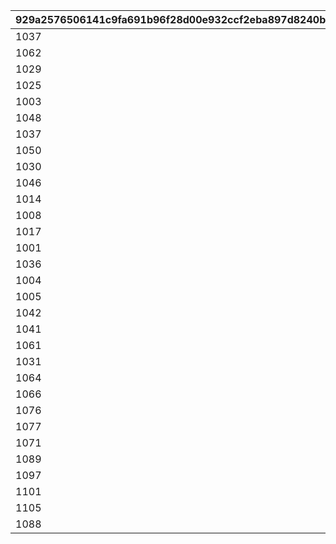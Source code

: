 |929a2576506141c9fa691b96f28d00e932ccf2eba897d8240bf7b44578d9eb8c|9a809af5881e59cbcad0715b90f1c7a4c272b2c50aa60160e3f3799e84b630ac|b0ca1cef8e3360bf28de27d93b9ffb158150a3b18d6c083756fb626b8c9749d1|97d63bd31f6091b4071f1b329d5ca625362a2ae494036b2f283a0aef4710bcba|834464688b49da1425e85ea84e78d82d400b318ffd53cc44add05021e031b772|
| --- | --- | --- | --- | --- |
|1037|1|1048|1045|1025|
|1062|2|1004|1006|1003|
|1029|3|1007|1006|1003|
|1025|4|1045|1062|1047|
|1003|5|1013|1022|1043|
|1048|6|1004|1019|1006|
|1037|7|1033|1003|1062|
|1050|8|1053|1059|1056|
|1030|9|1011|1034|1001|
|1046|10|1023|1026|1063|
|1014|11|1038|1044|1020|
|1008|12|1049|1040|1017|
|1017|13|1044|1020|1023|
|1001|14|1038|1020|1017|
|1036|15|1048|1008|1030|
|1004|16|1038|1011|1044|
|1005|17|1011|1022|1043|
|1042|18|1016|1047|1046|
|1041|19|1028|1063|1014|
|1061|20|1055|1058|1052|
|1031|21|1001|1024|1025|
|1064|22|1063|1005|1024|
|1066|23|1000|1044|1040|
|1076|24|1038|1010|1000|
|1077|25|1019|1043|1003|
|1071|26|1069|1068|1070|
|1089|27|1091|1090|1092|
|1097|28|1100|1099|1098|
|1101|29|1104|1103|1102|
|1105|30|1108|1107|1106|
|1088|31|1091|1090|1089|